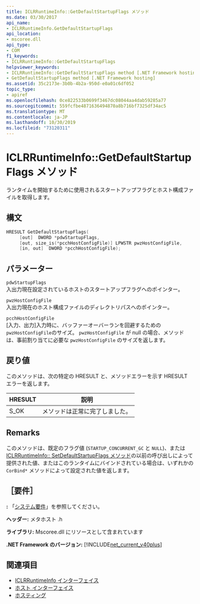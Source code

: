 ```yaml
---
title: ICLRRuntimeInfo::GetDefaultStartupFlags メソッド
ms.date: 03/30/2017
api_name:
- ICLRRuntimeInfo.GetDefaultStartupFlags
api_location:
- mscoree.dll
api_type:
- COM
f1_keywords:
- ICLRRuntimeInfo::GetDefaultStartupFlags
helpviewer_keywords:
- ICLRRuntimeInfo::GetDefaultStartupFlags method [.NET Framework hosting]
- GetDefaultStartupFlags method [.NET Framework hosting]
ms.assetid: 35c2173e-3b0b-4b2a-950d-e0a01c6df052
topic_type:
- apiref
ms.openlocfilehash: 0ce822533b0699f3467dc08044aa4dab59285a77
ms.sourcegitcommit: 559fcfbe4871636494870a8b716bf7325df34ac5
ms.translationtype: MT
ms.contentlocale: ja-JP
ms.lasthandoff: 10/30/2019
ms.locfileid: "73120311"
---
```

# <a name="iclrruntimeinfogetdefaultstartupflags-method"></a>ICLRRuntimeInfo::GetDefaultStartupFlags メソッド
ランタイムを開始するために使用されるスタートアップフラグとホスト構成ファイルを取得します。  
  
## <a name="syntax"></a>構文  
  
```cpp  
HRESULT GetDefaultStartupFlags(  
     [out]  DWORD *pdwStartupFlags,  
     [out, size_is(*pcchHostConfigFile)] LPWSTR pwzHostConfigFile,  
     [in, out]  DWORD *pcchHostConfigFile);  
```  
  
## <a name="parameters"></a>パラメーター  
 `pdwStartupFlags`  
 入出力現在設定されているホストのスタートアップフラグへのポインター。  
  
 `pwzHostConfigFile`  
 入出力現在のホスト構成ファイルのディレクトリパスへのポインター。  
  
 `pcchHostConfigFile`  
 [入力、出力]入力時に、バッファーオーバーランを回避するための `pwzHostConfigFile`のサイズ。 `pwzHostConfigFile` が null の場合、メソッドは、事前割り当てに必要な `pwzHostConfigFile` のサイズを返します。  
  
## <a name="return-value"></a>戻り値  
 このメソッドは、次の特定の HRESULT と、メソッドエラーを示す HRESULT エラーを返します。  
  
|HRESULT|説明|  
|-------------|-----------------|  
|S_OK|メソッドは正常に完了しました。|  
  
## <a name="remarks"></a>Remarks  
 このメソッドは、既定のフラグ値 (`STARTUP_CONCURRENT_GC` と `NULL`)、または[ICLRRuntimeInfo:: SetDefaultStartupFlags メソッド](../../../../docs/framework/unmanaged-api/hosting/iclrruntimeinfo-setdefaultstartupflags-method.md)の以前の呼び出しによって提供された値、またはこのランタイムにバインドされている場合は、いずれかの `CorBind*` メソッドによって設定された値を返します。  
  
## <a name="requirements"></a>［要件］  
 **:** 「[システム要件](../../../../docs/framework/get-started/system-requirements.md)」を参照してください。  
  
 **ヘッダー:** メタホスト .h  
  
 **ライブラリ:** Mscoree.dll にリソースとして含まれています  
  
 **.NET Framework のバージョン:** [!INCLUDE[net_current_v40plus](../../../../includes/net-current-v40plus-md.md)]  
  
## <a name="see-also"></a>関連項目

- [ICLRRuntimeInfo インターフェイス](../../../../docs/framework/unmanaged-api/hosting/iclrruntimeinfo-interface.md)
- [ホスト インターフェイス](../../../../docs/framework/unmanaged-api/hosting/hosting-interfaces.md)
- [ホスティング](../../../../docs/framework/unmanaged-api/hosting/index.md)
